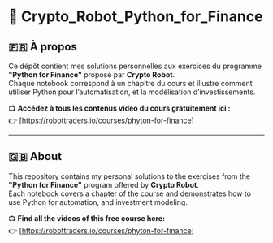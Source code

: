 # 💼 Crypto_Robot_Python_for_Finance

## 🇫🇷 À propos

Ce dépôt contient mes solutions personnelles aux exercices du programme **"Python for Finance"** proposé par **Crypto Robot**.  
Chaque notebook correspond à un chapitre du cours et illustre comment utiliser Python pour l’automatisation, et la modélisation d’investissements.

📺 **Accédez à tous les contenus vidéo du cours gratuitement ici :**  
👉 [https://robottraders.io/courses/phyton-for-finance]

---

## 🇬🇧 About

This repository contains my personal solutions to the exercises from the **"Python for Finance"** program offered by **Crypto Robot**.  
Each notebook covers a chapter of the course and demonstrates how to use Python for automation, and investment modeling.

📺 **Find all the videos of this free course here:**  
👉 [https://robottraders.io/courses/phyton-for-finance]